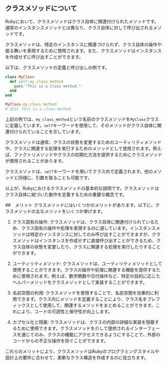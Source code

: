 ## クラスメソッドについて
Rubyにおいて、クラスメソッドはクラス自体に関連付けられたメソッドです。通常のインスタンスメソッドとは異なり、クラス自体に対して呼び出されるメソッドです。

クラスメソッドは、特定のインスタンスに関連づけられず、クラス自体の操作や振る舞いを表現するために使用されます。また、クラスメソッドはインスタンスを作成せずに呼び出すことができます。

以下は、クラスメソッドの定義と呼び出しの例です。

```ruby
class MyClass
  def self.my_class_method
    puts "This is a class method."
  end
end

MyClass.my_class_method
# 出力: This is a class method.
```

上記の例では、`my_class_method`という名前のクラスメソッドを`MyClass`クラスに定義しています。`self`キーワードを使用して、そのメソッドがクラス自体に関連付けられていることを示しています。

クラスメソッドは通常、クラスの状態を変更するためのユーティリティメソッドや、クラスに関連する処理を実行するためのメソッドとして使用されます。例えば、ファクトリメソッドやクラスの初期化方法を提供するためにクラスメソッドが使用されることがあります。

クラスメソッドは、`self`キーワードを用いてクラス内で定義されます。他のメソッドと同様に、引数を取ることも可能です。

以上が、Rubyにおけるクラスメソッドの基本的な説明です。クラスメソッドはクラス自体に紐づいた動作を定義するための重要な概念です。

##　メリット
クラスメソッドにはいくつかのメリットがあります。以下に、クラスメソッドの主なメリットをいくつか挙げます。

1. クラス固有の操作: クラスメソッドは、クラス自体に関連付けられているため、クラス固有の操作や処理を表現するのに適しています。インスタンスメソッドは特定のインスタンスに対してのみ呼び出すことができますが、クラスメソッドはインスタンスを作成せずに直接呼び出すことができるため、クラス自体の状態を変更したり、クラスに関連する処理を実行したりすることができます。

2. ユーティリティメソッド: クラスメソッドは、ユーティリティメソッドとして使用することができます。クラスの操作や処理に関連する機能を提供するために使用されます。例えば、数学関数や日付操作など、特定の目的に応じたヘルパーメソッドをクラスメソッドとして実装することができます。

3. 名前空間の利用: クラスメソッドを使用することで、名前空間を効果的に利用できます。クラス内にメソッドを定義することにより、クラス名をプレフィックスとして使用して、関連するメソッドをまとめることができます。これにより、コードの可読性と保守性が向上します。

4. カプセル化と隠蔽: クラスメソッドは、クラスの内部の詳細な実装を隠蔽するために使用できます。クラスメソッドを介して提供されるインターフェースを通じてのみ、クラスの機能にアクセスできるようにすることで、外部のコードからの不正な操作を防ぐことができます。

これらのメリットにより、クラスメソッドはRubyのプログラミングスタイルや設計上の要件に合わせて、柔軟なクラス構造を作成するのに役立ちます。
